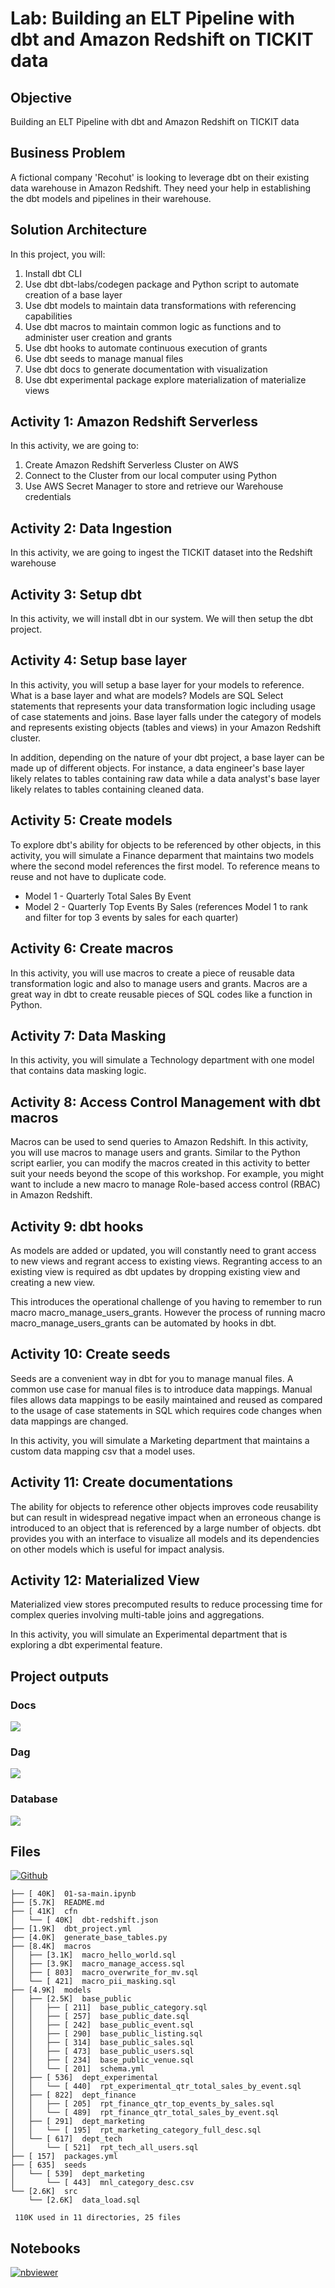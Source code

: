 # Lab: Building an ELT Pipeline with dbt and Amazon Redshift on TICKIT data

## Objective

Building an ELT Pipeline with dbt and Amazon Redshift on TICKIT data

## Business Problem

A fictional company 'Recohut' is looking to leverage dbt on their existing data warehouse in Amazon Redshift. They need your help in establishing the dbt models and pipelines in their warehouse.

## Solution Architecture

In this project, you will:

1. Install dbt CLI
2. Use dbt dbt-labs/codegen package and Python script to automate creation of a base layer
3. Use dbt models to maintain data transformations with referencing capabilities
4. Use dbt macros to maintain common logic as functions and to administer user creation and grants
5. Use dbt hooks to automate continuous execution of grants
6. Use dbt seeds to manage manual files
7. Use dbt docs to generate documentation with visualization
8. Use dbt experimental package explore materialization of materialize views

## Activity 1: Amazon Redshift Serverless

In this activity, we are going to:

1. Create Amazon Redshift Serverless Cluster on AWS
2. Connect to the Cluster from our local computer using Python
3. Use AWS Secret Manager to store and retrieve our Warehouse credentials

## Activity 2: Data Ingestion

In this activity, we are going to ingest the TICKIT dataset into the Redshift warehouse

## Activity 3: Setup dbt

In this activity, we will install dbt in our system. We will then setup the dbt project.

## Activity 4: Setup base layer

In this activity, you will setup a base layer for your models to reference. What is a base layer and what are models? Models are SQL Select statements that represents your data transformation logic including usage of case statements and joins. Base layer falls under the category of models and represents existing objects (tables and views) in your Amazon Redshift cluster.

In addition, depending on the nature of your dbt project, a base layer can be made up of different objects. For instance, a data engineer's base layer likely relates to tables containing raw data while a data analyst's base layer likely relates to tables containing cleaned data.

## Activity 5: Create models

To explore dbt's ability for objects to be referenced by other objects, in this activity, you will simulate a Finance deparment that maintains two models where the second model references the first model. To reference means to reuse and not have to duplicate code.

- Model 1 - Quarterly Total Sales By Event
- Model 2 - Quarterly Top Events By Sales (references Model 1 to rank and filter for top 3 events by sales for each quarter)

## Activity 6: Create macros

In this activity, you will use macros to create a piece of reusable data transformation logic and also to manage users and grants. Macros are a great way in dbt to create reusable pieces of SQL codes like a function in Python.

## Activity 7: Data Masking

In this activity, you will simulate a Technology department with one model that contains data masking logic.

## Activity 8: Access Control Management with dbt macros

Macros can be used to send queries to Amazon Redshift. In this activity, you will use macros to manage users and grants. Similar to the Python script earlier, you can modify the macros created in this activity to better suit your needs beyond the scope of this workshop. For example, you might want to include a new macro to manage Role-based access control (RBAC) in Amazon Redshift.

## Activity 9: dbt hooks

As models are added or updated, you will constantly need to grant access to new views and regrant access to existing views. Regranting access to an existing view is required as dbt updates by dropping existing view and creating a new view.

This introduces the operational challenge of you having to remember to run macro macro_manage_users_grants. However the process of running macro macro_manage_users_grants can be automated by hooks in dbt.

## Activity 10: Create seeds

Seeds are a convenient way in dbt for you to manage manual files. A common use case for manual files is to introduce data mappings. Manual files allows data mappings to be easily maintained and reused as compared to the usage of case statements in SQL which requires code changes when data mappings are changed.

In this activity, you will simulate a Marketing department that maintains a custom data mapping csv that a model uses.

## Activity 11: Create documentations

The ability for objects to reference other objects improves code reusability but can result in widespread negative impact when an erroneous change is introduced to an object that is referenced by a large number of objects. dbt provides you with an interface to visualize all models and its dependencies on other models which is useful for impact analysis.

## Activity 12: Materialized View

Materialized view stores precomputed results to reduce processing time for complex queries involving multi-table joins and aggregations.

In this activity, you will simulate an Experimental department that is exploring a dbt experimental feature.

## Project outputs

### Docs

![](https://user-images.githubusercontent.com/62965911/214304361-8dd06672-faad-43cd-b844-3a1b38dcc876.png)

### Dag

![](https://user-images.githubusercontent.com/62965911/214304345-b5a29b42-2d57-48bd-8a2e-2ce886d33de0.png)

### Database

![](https://user-images.githubusercontent.com/62965911/214304319-ffe03556-37d7-49c2-8111-01a8380707ee.png)

## Files

[![Github](https://img.shields.io/badge/GitHub-100000?style=for-the-badge&logo=github&logoColor=white)](https://github.com/sparsh-ai/recohut/tree/main/docs/03-processing/lab-dbt-tickit)

```
├── [ 40K]  01-sa-main.ipynb
├── [5.7K]  README.md
├── [ 41K]  cfn
│   └── [ 40K]  dbt-redshift.json
├── [1.9K]  dbt_project.yml
├── [4.0K]  generate_base_tables.py
├── [8.4K]  macros
│   ├── [3.1K]  macro_hello_world.sql
│   ├── [3.9K]  macro_manage_access.sql
│   ├── [ 803]  macro_overwrite_for_mv.sql
│   └── [ 421]  macro_pii_masking.sql
├── [4.9K]  models
│   ├── [2.5K]  base_public
│   │   ├── [ 211]  base_public_category.sql
│   │   ├── [ 257]  base_public_date.sql
│   │   ├── [ 242]  base_public_event.sql
│   │   ├── [ 290]  base_public_listing.sql
│   │   ├── [ 314]  base_public_sales.sql
│   │   ├── [ 473]  base_public_users.sql
│   │   ├── [ 234]  base_public_venue.sql
│   │   └── [ 201]  schema.yml
│   ├── [ 536]  dept_experimental
│   │   └── [ 440]  rpt_experimental_qtr_total_sales_by_event.sql
│   ├── [ 822]  dept_finance
│   │   ├── [ 205]  rpt_finance_qtr_top_events_by_sales.sql
│   │   └── [ 489]  rpt_finance_qtr_total_sales_by_event.sql
│   ├── [ 291]  dept_marketing
│   │   └── [ 195]  rpt_marketing_category_full_desc.sql
│   └── [ 617]  dept_tech
│       └── [ 521]  rpt_tech_all_users.sql
├── [ 157]  packages.yml
├── [ 635]  seeds
│   └── [ 539]  dept_marketing
│       └── [ 443]  mnl_category_desc.csv
└── [2.6K]  src
    └── [2.6K]  data_load.sql

 110K used in 11 directories, 25 files
```

## Notebooks

[![nbviewer](https://img.shields.io/badge/jupyter-notebook-informational?logo=jupyter)](https://nbviewer.org/github/sparsh-ai/recohut/blob/main/docs/03-processing/lab-dbt-tickit)